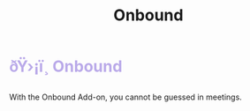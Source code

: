 ﻿---
lang: en-US
title: Onbound
prev: Guesser
next: Rebound
---
# <font color=#baaae9>ðŸ›¡ï¸ <b>Onbound</b></font> <Badge text="Guesser" type="tip" vertical="middle"/>

With the Onbound Add-on, you cannot be guessed in meetings.